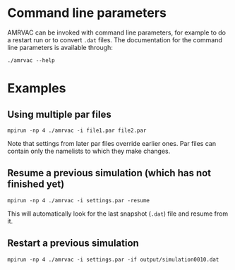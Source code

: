 # Command line parameters

AMRVAC can be invoked with command line parameters, for example to do a restart
run or to convert `.dat` files. The documentation for the command line
parameters is available through:

    ./amrvac --help

# Examples

## Using multiple par files

    mpirun -np 4 ./amrvac -i file1.par file2.par

Note that settings from later par files override earlier ones. Par files can
contain only the namelists to which they make changes.

## Resume a previous simulation (which has not finished yet)

    mpirun -np 4 ./amrvac -i settings.par -resume

This will automatically look for the last snapshot (`.dat`) file and resume from
it.

## Restart a previous simulation

    mpirun -np 4 ./amrvac -i settings.par -if output/simulation0010.dat
